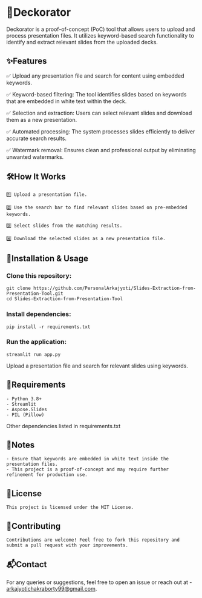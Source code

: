 # 🎨Deckorator
  Deckorator is a proof-of-concept (PoC) tool that allows users to upload and process presentation files. It utilizes keyword-based search functionality to identify and extract relevant slides from the uploaded decks.
  ## ✨Features

  ✅ Upload any presentation file and search for content using embedded keywords.
  
  ✅ Keyword-based filtering: The tool identifies slides based on keywords that are embedded in white text within the deck.
  
  ✅ Selection and extraction: Users can select relevant slides and download them as a new presentation.
  
  ✅ Automated processing: The system processes slides efficiently to deliver accurate search results.
  
  ✅ Watermark removal: Ensures clean and professional output by eliminating unwanted watermarks.
  

  ## 🛠️How It Works
    1️⃣ Upload a presentation file.
    
    2️⃣ Use the search bar to find relevant slides based on pre-embedded keywords.
    
    3️⃣ Select slides from the matching results.
    
    4️⃣ Download the selected slides as a new presentation file.
    

  ## 🚀Installation & Usage

  ### Clone this repository:

    git clone https://github.com/PersonalArkajyoti/Slides-Extraction-from-Presentation-Tool.git
    cd Slides-Extraction-from-Presentation-Tool
    
  ### Install dependencies:

    pip install -r requirements.txt

  ###  Run the application:

    streamlit run app.py
  Upload a presentation file and search for relevant slides using keywords.

  ## 📌Requirements

    - Python 3.8+
    - Streamlit
    - Aspose.Slides
    - PIL (Pillow)
  Other dependencies listed in requirements.txt

  ## 🔖Notes

    - Ensure that keywords are embedded in white text inside the presentation files.
    - This project is a proof-of-concept and may require further refinement for production use.

  ## 📜License

    This project is licensed under the MIT License.

  ## 🤝Contributing
    Contributions are welcome! Feel free to fork this repository and submit a pull request with your improvements.

  ## 📬Contact

  For any queries or suggestions, feel free to open an issue or reach out at - arkajyotichakraborty99@gmail.com.
